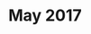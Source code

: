 ---
title: May 2017
showTitle: true
image: /assets/img/drawing/anxiety.jpg 
materials: pencil, paint
isDrawing: true
description:
---